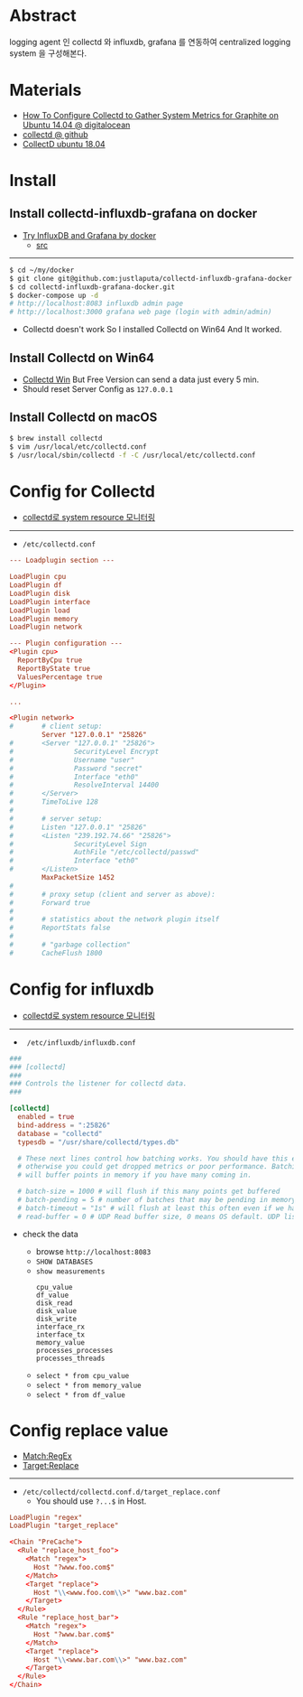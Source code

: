 # Abstract

logging agent 인 collectd 와 influxdb, grafana 를 연동하여 centralized logging system 을 구성해본다.

# Materials

* [How To Configure Collectd to Gather System Metrics for Graphite on Ubuntu 14.04 @ digitalocean](https://www.digitalocean.com/community/tutorials/how-to-configure-collectd-to-gather-system-metrics-for-graphite-on-ubuntu-14-04)
* [collectd @ github](https://github.com/collectd/collectd)
* [CollectD ubuntu 18.04](https://www.youtube.com/watch?v=l57-TGaYQak)

# Install

## Install collectd-influxdb-grafana on docker 

* [Try InfluxDB and Grafana by docker](https://blog.laputa.io/try-influxdb-and-grafana-by-docker-6b4d50c6a446)
  * [src](https://github.com/justlaputa/collectd-influxdb-grafana-docker)

----

```bash
$ cd ~/my/docker
$ git clone git@github.com:justlaputa/collectd-influxdb-grafana-docker.git
$ cd collectd-influxdb-grafana-docker.git
$ docker-compose up -d
# http://localhost:8083 influxdb admin page
# http://localhost:3000 grafana web page (login with admin/admin)
```

* Collectd doesn't work So I installed Collectd on Win64 And It worked. 

## Install Collectd on Win64

* [Collectd Win](https://ssc-serv.com/download.shtml) But Free Version can send a data just every 5 min.
* Should reset Server Config as `127.0.0.1`
  
## Install Collectd on macOS

```bash
$ brew install collectd
$ vim /usr/local/etc/collectd.conf
$ /usr/local/sbin/collectd -f -C /usr/local/etc/collectd.conf
```

# Config for Collectd

* [collectd로 system resource 모니터링](https://kbss27.github.io/2017/05/04/collectd/)

-----

* `/etc/collectd.conf`

```conf
--- Loadplugin section ---

LoadPlugin cpu
LoadPlugin df
LoadPlugin disk
LoadPlugin interface
LoadPlugin load
LoadPlugin memory
LoadPlugin network

--- Plugin configuration ---
<Plugin cpu>
  ReportByCpu true
  ReportByState true
  ValuesPercentage true
</Plugin>

...

<Plugin network>
#       # client setup:
        Server "127.0.0.1" "25826"
#       <Server "127.0.0.1" "25826">
#               SecurityLevel Encrypt
#               Username "user"
#               Password "secret"
#               Interface "eth0"
#               ResolveInterval 14400
#       </Server>
#       TimeToLive 128
#
#       # server setup:
#       Listen "127.0.0.1" "25826"
#       <Listen "239.192.74.66" "25826">
#               SecurityLevel Sign
#               AuthFile "/etc/collectd/passwd"
#               Interface "eth0"
#       </Listen>
        MaxPacketSize 1452
#
#       # proxy setup (client and server as above):
#       Forward true
#
#       # statistics about the network plugin itself
#       ReportStats false
#
#       # "garbage collection"
#       CacheFlush 1800
```

# Config for influxdb

* [collectd로 system resource 모니터링](https://kbss27.github.io/2017/05/04/collectd/)

-----

* ` /etc/influxdb/influxdb.conf`

```conf
###
### [collectd]
###
### Controls the listener for collectd data.
###

[collectd]
  enabled = true
  bind-address = ":25826"
  database = "collectd"
  typesdb = "/usr/share/collectd/types.db"

  # These next lines control how batching works. You should have this enabled
  # otherwise you could get dropped metrics or poor performance. Batching
  # will buffer points in memory if you have many coming in.

  # batch-size = 1000 # will flush if this many points get buffered
  # batch-pending = 5 # number of batches that may be pending in memory
  # batch-timeout = "1s" # will flush at least this often even if we haven't hit buffer limit
  # read-buffer = 0 # UDP Read buffer size, 0 means OS default. UDP listener will fail if set above OS max.
```

* check the data

  * browse `http://localhost:8083`
  * `SHOW DATABASES`
  * `show measurements`
    ```
    cpu_value
    df_value
    disk_read
    disk_value
    disk_write
    interface_rx
    interface_tx
    memory_value
    processes_processes
    processes_threads
    ```
  * `select * from cpu_value`
  * `select * from memory_value`
  * `select * from df_value`

# Config replace value

* [Match:RegEx](https://collectd.org/wiki/index.php/Match:RegEx)
* [Target:Replace](https://collectd.org/wiki/index.php/Target:Replace)

----

* `/etc/collectd/collectd.conf.d/target_replace.conf`
  * You should use `?...$` in Host.

```conf
LoadPlugin "regex"
LoadPlugin "target_replace"

<Chain "PreCache">
  <Rule "replace_host_foo">
    <Match "regex">
      Host "?www.foo.com$"
    </Match>
    <Target "replace">
      Host "\\<www.foo.com\\>" "www.baz.com"
    </Target>
  </Rule>
  <Rule "replace_host_bar">
    <Match "regex">
      Host "?www.bar.com$"
    </Match>
    <Target "replace">
      Host "\\<www.bar.com\\>" "www.baz.com"
    </Target>
  </Rule>
</Chain>

```